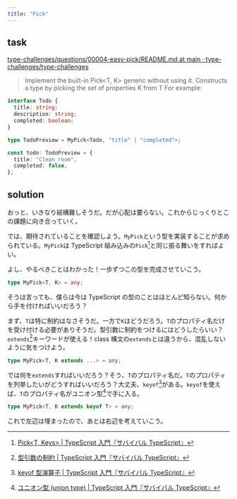 ```yaml
---
title: "Pick"
---
```


## task

[type\-challenges/questions/00004\-easy\-pick/README\.md at main · type\-challenges/type\-challenges](https://github.com/type-challenges/type-challenges/blob/main/questions/00004-easy-pick/README.md)

> Implement the built-in Pick<T, K> generic without using it.
> Constructs a type by picking the set of properties K from T
> For example:

```typescript
interface Todo {
  title: string;
  description: string;
  completed: boolean;
}

type TodoPreview = MyPick<Todo, "title" | "completed">;

const todo: TodoPreview = {
  title: "Clean room",
  completed: false,
};
```

## solution

おっと、いきなり結構難しそうだ。だが心配は要らない。これからじっくりとこの課題に向き合っていく。

では、期待されていることを確認しよう。`MyPick`という型を実装することが求められている。`MyPick`は TypeScript 組み込みの`Pick`[^pick]と同じ振る舞いをすればよい。

[^pick]: [Pick<T, Keys> \| TypeScript 入門『サバイバル TypeScript』](https://typescriptbook.jp/reference/type-reuse/utility-types/pick)

よし、やるべきことはわかった！一歩ずつこの型を完成させていこう。

```ts
type MyPick<T, K> = any;
```

そうは言っても、僕らは今は TypeScript の型のことはほとんど知らない。何から手を付ければいいだろう？

まず、`T`は特に制約はなさそうだ。一方で`K`はどうだろう。`T`のプロパティ名だけを受け付ける必要がありそうだ。型引数に制約をつけるにはどうしたらいい？`extends`[^type-parameter-constraint]キーワードが使える！class 構文の`extends`とは違うから、混乱しないように気をつけよう。

[^type-parameter-constraint]: [型引数の制約 \| TypeScript 入門『サバイバル TypeScript』](https://typescriptbook.jp/reference/generics/type-parameter-constraint#%E5%9E%8B%E5%BC%95%E6%95%B0%E3%81%AB%E5%88%B6%E7%B4%84%E3%82%92%E3%81%A4%E3%81%91%E3%82%8B)

```ts
type MyPick<T, K extends ...> = any;
```

では何を`extends`すればいいだろう？そう、`T`のプロパティ名だ。`T`のプロパティを列挙したいがどうすればいいだろう？大丈夫、`keyof`[^keyof]がある。`keyof`を使えば、`T`のプロパティ名がユニオン型[^union]で手に入る。

```ts
type MyPick<T, K extends keyof T> = any;
```

これで左辺は埋まったので、あとは右辺を考えていこう。

[^keyof]: [keyof 型演算子 \| TypeScript 入門『サバイバル TypeScript』](https://typescriptbook.jp/reference/type-reuse/keyof-type-operator)
[^union]: [ユニオン型 \(union type\) \| TypeScript 入門『サバイバル TypeScript』](https://typescriptbook.jp/reference/values-types-variables/union)
